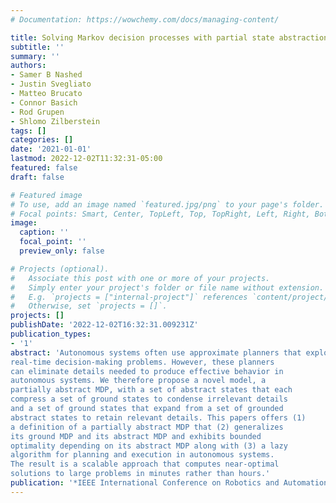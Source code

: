 ```yaml
---
# Documentation: https://wowchemy.com/docs/managing-content/

title: Solving Markov decision processes with partial state abstractions
subtitle: ''
summary: ''
authors:
- Samer B Nashed
- Justin Svegliato
- Matteo Brucato
- Connor Basich
- Rod Grupen
- Shlomo Zilberstein
tags: []
categories: []
date: '2021-01-01'
lastmod: 2022-12-02T11:32:31-05:00
featured: false
draft: false

# Featured image
# To use, add an image named `featured.jpg/png` to your page's folder.
# Focal points: Smart, Center, TopLeft, Top, TopRight, Left, Right, BottomLeft, Bottom, BottomRight.
image:
  caption: ''
  focal_point: ''
  preview_only: false

# Projects (optional).
#   Associate this post with one or more of your projects.
#   Simply enter your project's folder or file name without extension.
#   E.g. `projects = ["internal-project"]` references `content/project/deep-learning/index.md`.
#   Otherwise, set `projects = []`.
projects: []
publishDate: '2022-12-02T16:32:31.009231Z'
publication_types:
- '1'
abstract: 'Autonomous systems often use approximate planners that exploit state abstractions to solve large MDPs in
real-time decision-making problems. However, these planners
can eliminate details needed to produce effective behavior in
autonomous systems. We therefore propose a novel model, a
partially abstract MDP, with a set of abstract states that each
compress a set of ground states to condense irrelevant details
and a set of ground states that expand from a set of grounded
abstract states to retain relevant details. This papers offers (1)
a definition of a partially abstract MDP that (2) generalizes
its ground MDP and its abstract MDP and exhibits bounded
optimality depending on its abstract MDP along with (3) a lazy
algorithm for planning and execution in autonomous systems.
The result is a scalable approach that computes near-optimal
solutions to large problems in minutes rather than hours.'
publication: '*IEEE International Conference on Robotics and Automation (ICRA)*'
---
```

